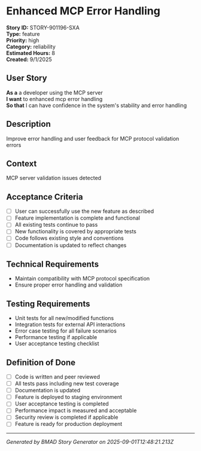 # Enhanced MCP Error Handling

**Story ID:** STORY-901196-SXA  
**Type:** feature  
**Priority:** high  
**Category:** reliability  
**Estimated Hours:** 8  
**Created:** 9/1/2025

## User Story

**As a** a developer using the MCP server  
**I want** to enhanced mcp error handling  
**So that** I can have confidence in the system's stability and error handling

## Description

Improve error handling and user feedback for MCP protocol validation errors

## Context

MCP server validation issues detected

## Acceptance Criteria

- [ ] User can successfully use the new feature as described
- [ ] Feature implementation is complete and functional
- [ ] All existing tests continue to pass
- [ ] New functionality is covered by appropriate tests
- [ ] Code follows existing style and conventions
- [ ] Documentation is updated to reflect changes

## Technical Requirements

- Maintain compatibility with MCP protocol specification
- Ensure proper error handling and validation

## Testing Requirements

- Unit tests for all new/modified functions
- Integration tests for external API interactions
- Error case testing for all failure scenarios
- Performance testing if applicable
- User acceptance testing checklist

## Definition of Done

- [ ] Code is written and peer reviewed
- [ ] All tests pass including new test coverage
- [ ] Documentation is updated
- [ ] Feature is deployed to staging environment
- [ ] User acceptance testing is completed
- [ ] Performance impact is measured and acceptable
- [ ] Security review is completed if applicable
- [ ] Feature is ready for production deployment

---

*Generated by BMAD Story Generator on 2025-09-01T12:48:21.213Z*
